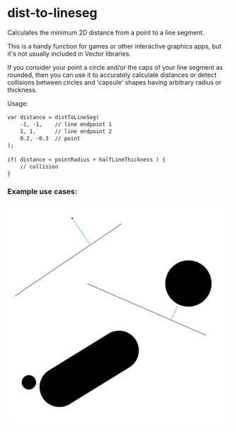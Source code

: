# dist-to-lineseg

Calculates the minimum 2D distance from a point to a line segment.

This is a handy function for games or other interactive graphics apps, but it's not usually included in Vector libraries.

If you consider your point a circle and/or the caps of your line segment as rounded, then you can use it to accurately calculate distances or detect collisions between circles and 'capsule' shapes having arbitrary radius or thickness.

Usage:

    var distance = distToLineSeg(
	    -1, -1,    // line endpoint 1
		1, 1,      // line endpoint 2
		0.2, -0.3  // point
	);

    if( distance < pointRadius + halfLineThickness ) {
        // collision
    }

### Example use cases:

![examples](./examples.svg)
